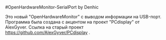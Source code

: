 #OpenHardwareMonitor-SerialPort by Denhic

Это новый "OpenHardwareMonitor" с выводом информации на USB-порт. 
Программа была создана с акцентом на проект "PCdisplay" от AlexGyver.
Ссылка на старый проект https://github.com/AlexGyver/PCdisplay .
